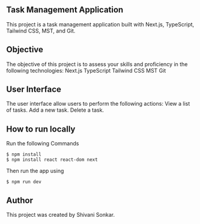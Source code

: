 
## Task Management Application

This project is a task management application built with Next.js, TypeScript, Tailwind CSS, MST, and Git.

## Objective

The objective of this project is to assess your skills and proficiency in the following technologies:
Next.js
TypeScript
Tailwind CSS
MST
Git

## User Interface

The user interface allow users to perform the following actions:
View a list of tasks.
Add a new task.
Delete a task.

## How to run locally

Run the following Commands 

```
$ npm install
$ npm install react react-dom next
```

Then run the app using

```
$ npm run dev
```

## Author
This project was created by Shivani Sonkar.

